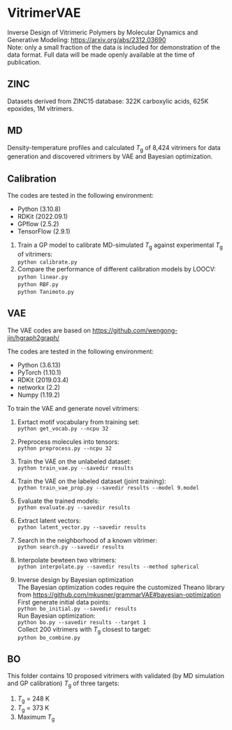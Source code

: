 # VitrimerVAE
Inverse Design of Vitrimeric Polymers by Molecular Dynamics and Generative Modeling: https://arxiv.org/abs/2312.03690  
Note: only a small fraction of the data is included for demonstration of the data format. Full data will be made openly available at the time of publication.

## ZINC
Datasets derived from ZINC15 database: 322K carboxylic acids, 625K epoxides, 1M vitrimers.

## MD
Density-temperature profiles and calculated *T*<sub>g</sub> of 8,424 vitrimers for data generation and discovered vitrimers by VAE and Bayesian optimization.

## Calibration
The codes are tested in the following environment:
 - Python (3.10.8)
 - RDKit (2022.09.1)
 - GPflow (2.5.2)
 - TensorFlow (2.9.1)

1. Train a GP model to calibrate MD-simulated *T*<sub>g</sub> against experimental *T*<sub>g</sub> of vitrimers:\
`python calibrate.py`
2. Compare the performance of different calibration models by LOOCV:\
`python linear.py`\
`python RBF.py`\
`python Tanimoto.py`

## VAE
The VAE codes are based on https://github.com/wengong-jin/hgraph2graph/

The codes are tested in the following environment:
 - Python (3.6.13)
 - PyTorch (1.10.1)
 - RDKit (2019.03.4)
 - networkx (2.2)
 - Numpy (1.19.2)

To train the VAE and generate novel vitrimers:
1. Exrtact motif vocabulary from training set:\
`python get_vocab.py --ncpu 32`

2. Preprocess molecules into tensors:\
`python preprocess.py --ncpu 32`

3. Train the VAE on the unlabeled dataset:\
`python train_vae.py --savedir results`

4. Train the VAE on the labeled dataset (joint training):\
`python train_vae_prop.py --savedir results --model 9.model`

5. Evaluate the trained models:\
`python evaluate.py --savedir results`

6. Extract latent vectors:\
`python latent_vector.py --savedir results`

7. Search in the neighborhood of a known vitrimer:\
`python search.py --savedir results`

8. Interpolate bewteen two vitrimers:\
`python interpolate.py --savedir results --method spherical`

9. Inverse design by Bayesian optimization\
The Bayesian optimization codes require the customized Theano library from https://github.com/mkusner/grammarVAE#bayesian-optimization \
First generate initial data points:\
`python bo_initial.py --savedir results`\
Run Bayesian optimization:\
`python bo.py --savedir results --target 1`\
Collect 200 vitrimers with *T*<sub>g</sub> closest to target:\
`python bo_combine.py`

## BO
This folder contains 10 proposed vitrimers with validated (by MD simulation and GP calibration) *T*<sub>g</sub> of three targets:

1. *T*<sub>g</sub> = 248 K
2. *T*<sub>g</sub> = 373 K
3. Maximum *T*<sub>g</sub>
